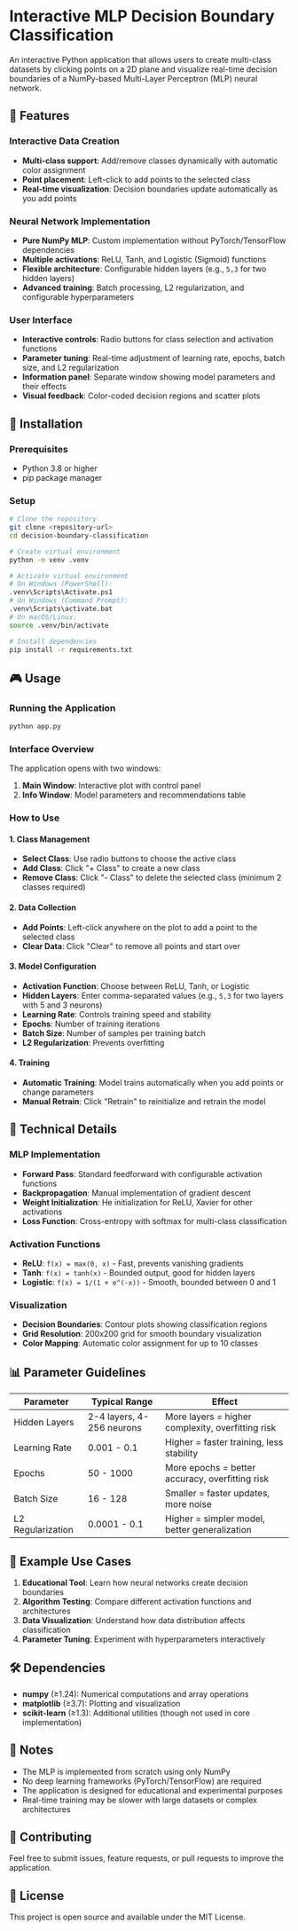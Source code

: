 # Interactive MLP Decision Boundary Classification

An interactive Python application that allows users to create multi-class datasets by clicking points on a 2D plane and visualize real-time decision boundaries of a NumPy-based Multi-Layer Perceptron (MLP) neural network.

## 🎯 Features

### Interactive Data Creation
- **Multi-class support**: Add/remove classes dynamically with automatic color assignment
- **Point placement**: Left-click to add points to the selected class
- **Real-time visualization**: Decision boundaries update automatically as you add points

### Neural Network Implementation
- **Pure NumPy MLP**: Custom implementation without PyTorch/TensorFlow dependencies
- **Multiple activations**: ReLU, Tanh, and Logistic (Sigmoid) functions
- **Flexible architecture**: Configurable hidden layers (e.g., `5,3` for two hidden layers)
- **Advanced training**: Batch processing, L2 regularization, and configurable hyperparameters

### User Interface
- **Interactive controls**: Radio buttons for class selection and activation functions
- **Parameter tuning**: Real-time adjustment of learning rate, epochs, batch size, and L2 regularization
- **Information panel**: Separate window showing model parameters and their effects
- **Visual feedback**: Color-coded decision regions and scatter plots

## 🚀 Installation

### Prerequisites
- Python 3.8 or higher
- pip package manager

### Setup
```bash
# Clone the repository
git clone <repository-url>
cd decision-boundary-classification

# Create virtual environment
python -m venv .venv

# Activate virtual environment
# On Windows (PowerShell):
.venv\Scripts\Activate.ps1
# On Windows (Command Prompt):
.venv\Scripts\activate.bat
# On macOS/Linux:
source .venv/bin/activate

# Install dependencies
pip install -r requirements.txt
```

## 🎮 Usage

### Running the Application
```bash
python app.py
```

### Interface Overview
The application opens with two windows:
1. **Main Window**: Interactive plot with control panel
2. **Info Window**: Model parameters and recommendations table

### How to Use

#### 1. Class Management
- **Select Class**: Use radio buttons to choose the active class
- **Add Class**: Click "+ Class" to create a new class
- **Remove Class**: Click "- Class" to delete the selected class (minimum 2 classes required)

#### 2. Data Collection
- **Add Points**: Left-click anywhere on the plot to add a point to the selected class
- **Clear Data**: Click "Clear" to remove all points and start over

#### 3. Model Configuration
- **Activation Function**: Choose between ReLU, Tanh, or Logistic
- **Hidden Layers**: Enter comma-separated values (e.g., `5,3` for two layers with 5 and 3 neurons)
- **Learning Rate**: Controls training speed and stability
- **Epochs**: Number of training iterations
- **Batch Size**: Number of samples per training batch
- **L2 Regularization**: Prevents overfitting

#### 4. Training
- **Automatic Training**: Model trains automatically when you add points or change parameters
- **Manual Retrain**: Click "Retrain" to reinitialize and retrain the model

## 🔧 Technical Details

### MLP Implementation
- **Forward Pass**: Standard feedforward with configurable activation functions
- **Backpropagation**: Manual implementation of gradient descent
- **Weight Initialization**: He initialization for ReLU, Xavier for other activations
- **Loss Function**: Cross-entropy with softmax for multi-class classification

### Activation Functions
- **ReLU**: `f(x) = max(0, x)` - Fast, prevents vanishing gradients
- **Tanh**: `f(x) = tanh(x)` - Bounded output, good for hidden layers
- **Logistic**: `f(x) = 1/(1 + e^(-x))` - Smooth, bounded between 0 and 1

### Visualization
- **Decision Boundaries**: Contour plots showing classification regions
- **Grid Resolution**: 200x200 grid for smooth boundary visualization
- **Color Mapping**: Automatic color assignment for up to 10 classes

## 📊 Parameter Guidelines

| Parameter | Typical Range | Effect |
|-----------|---------------|---------|
| Hidden Layers | 2-4 layers, 4-256 neurons | More layers = higher complexity, overfitting risk |
| Learning Rate | 0.001 - 0.1 | Higher = faster training, less stability |
| Epochs | 50 - 1000 | More epochs = better accuracy, overfitting risk |
| Batch Size | 16 - 128 | Smaller = faster updates, more noise |
| L2 Regularization | 0.0001 - 0.1 | Higher = simpler model, better generalization |

## 🎨 Example Use Cases

1. **Educational Tool**: Learn how neural networks create decision boundaries
2. **Algorithm Testing**: Compare different activation functions and architectures
3. **Data Visualization**: Understand how data distribution affects classification
4. **Parameter Tuning**: Experiment with hyperparameters interactively

## 🛠️ Dependencies

- **numpy** (≥1.24): Numerical computations and array operations
- **matplotlib** (≥3.7): Plotting and visualization
- **scikit-learn** (≥1.3): Additional utilities (though not used in core implementation)

## 📝 Notes

- The MLP is implemented from scratch using only NumPy
- No deep learning frameworks (PyTorch/TensorFlow) are required
- The application is designed for educational and experimental purposes
- Real-time training may be slower with large datasets or complex architectures

## 🤝 Contributing

Feel free to submit issues, feature requests, or pull requests to improve the application.

## 📄 License

This project is open source and available under the MIT License.
